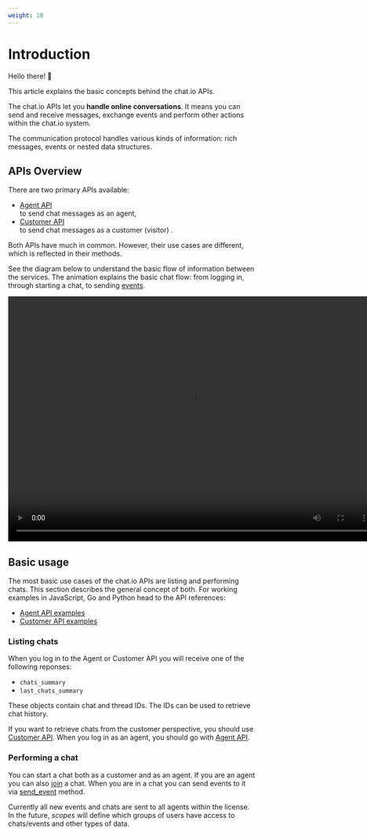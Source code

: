 ```yaml
---
weight: 10
---
```


# Introduction

Hello there! 👋

This article explains the basic concepts behind the chat.io APIs.

The chat.io APIs let you **handle online conversations**. It means you can send and receive messages, exchange events and perform other actions within the chat.io system. 

The communication protocol handles various kinds of information: rich messages, events or nested data structures.

## APIs Overview

There are two primary APIs available:

- [Agent API](../agent-api)<br/>to send chat messages as an agent,
- [Customer API](../customer-api)<br/> to send chat messages as a customer (visitor) .

Both APIs have much in common. However, their use cases are different, which is reflected in their methods. 

See the diagram below to understand the basic flow of information between the services. The animation explains the basic chat flow: from logging in, through starting a chat, to sending [events](#events).

<video loop width="750" height="500" controls>
<source type="video/mp4" src="/docs/apis-overview/images/simple_event_schema.mp4">
</video>


## Basic usage 

The most basic use cases of the chat.io APIs are listing and performing chats. This section describes the general concept of both. For working examples in JavaScript, Go and Python head to the API references:

- [Agent API examples](../agent-api/api-reference/v0.3#examples)
- [Customer API examples](../customer-api/api-reference/v0.3#examples)

### Listing chats

When you log in to the Agent or Customer API you will receive one of the following reponses: 

- `chats_summary` 
- `last_chats_summary`

These objects contain chat and thread IDs. The IDs can be used to retrieve chat history.

If you want to retrieve chats from the customer perspective, you should use [Customer API](../customer-api). When you log in as an agent, you should go with [Agent API](../agent-api).

### Performing a chat

You can start a chat both as a customer and as an agent. If you are an agent you can also [join](../agent-api/api-reference/#join-chat) a chat. When you are in a chat you can send events to it via [send_event](../agent-api/api-reference/#send-event) method.

Currently all new events and chats are sent to all agents within the license. In the future, *scopes* will define which groups of users have access to chats/events and other types of data.